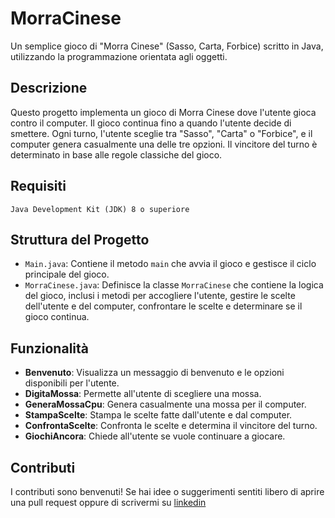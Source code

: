 # MorraCinese

Un semplice gioco di "Morra Cinese" (Sasso, Carta, Forbice) scritto in Java, utilizzando la programmazione orientata agli oggetti.

## Descrizione

Questo progetto implementa un gioco di Morra Cinese dove l'utente gioca contro il computer. Il gioco continua fino a quando l'utente decide di smettere. Ogni turno, l'utente sceglie tra "Sasso", "Carta" o "Forbice", e il computer genera casualmente una delle tre opzioni. Il vincitore del turno è determinato in base alle regole classiche del gioco.

## Requisiti

    Java Development Kit (JDK) 8 o superiore

## Struttura del Progetto

- `Main.java`: Contiene il metodo `main` che avvia il gioco e gestisce il ciclo principale del gioco.
- `MorraCinese.java`: Definisce la classe `MorraCinese` che contiene la logica del gioco, inclusi i metodi per accogliere l'utente, gestire le scelte dell'utente e del computer, confrontare le scelte e determinare se il gioco continua.

## Funzionalità

- **Benvenuto**: Visualizza un messaggio di benvenuto e le opzioni disponibili per l'utente.
- **DigitaMossa**: Permette all'utente di scegliere una mossa.
- **GeneraMossaCpu**: Genera casualmente una mossa per il computer.
- **StampaScelte**: Stampa le scelte fatte dall'utente e dal computer.
- **ConfrontaScelte**: Confronta le scelte e determina il vincitore del turno.
- **GiochiAncora**: Chiede all'utente se vuole continuare a giocare.

## Contributi

I contributi sono benvenuti! Se hai idee o suggerimenti sentiti libero di aprire una pull request oppure di scrivermi su <a href="https://www.linkedin.com/in/italocoppolella-java/" target="_blank">linkedin</a>
